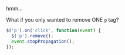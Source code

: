 hmm...

What if you only wanted to remove ONE `p` tag?


```javascript
$('p').on('click', function(event) {
  $('p').remove();
  event.stopPropagation();
});
```
